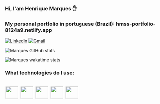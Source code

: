 ### Hi, I'am Henrique Marques ✋
### My personal portfolio in portuguese (Brazil): hmss-portfolio-8124a9.netlify.app
[![Linkedin](https://img.shields.io/badge/LinkedIn-0077B5?style=for-the-badge&logo=linkedin&logoColor=white)](https://www.linkedin.com/in/hmss7/)
[![Gmail](https://img.shields.io/badge/Gmail-D14836?style=for-the-badge&logo=gmail&logoColor=white)](henriqueplanet6@gmail.com)

![Marques GitHub stats](https://github-readme-stats.vercel.app/api?username=Henrique123-Marques&show_icons=true&theme=dracula)

![Marques wakatime stats](https://github-readme-stats.vercel.app/api/top-langs/?username=Henrique123-Marques&theme=dracula)

### What technologies do I use:
<div style = "display_block"><br/>
   <img src="https://cdn.jsdelivr.net/gh/devicons/devicon/icons/html5/html5-original.svg" width="40" height="40" style="max-width: 100%; margin:0 2px; align: center"/>
   <img src="https://cdn.jsdelivr.net/gh/devicons/devicon/icons/css3/css3-original.svg" width="40" height="40" style="max-width: 100%; margin:0 2px;"/>
   <img src="https://cdn.jsdelivr.net/gh/devicons/devicon/icons/javascript/javascript-original.svg" width="40" height="40" style="max-width: 100%; margin:0 2px;"/>
   <img src="https://cdn.jsdelivr.net/gh/devicons/devicon/icons/python/python-original.svg" width="40" height="40" style="max-width: 100%; margin:0 2px;"/>
   <img src="https://cdn.jsdelivr.net/gh/devicons/devicon/icons/django/django-plain.svg" width="40" height="40" style="max-width: 100%; margin:0 2px;"/>             
</div>

